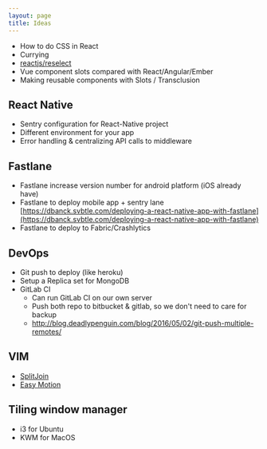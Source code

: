 ```yaml
---
layout: page
title: Ideas
---
```


* How to do CSS in React
* Currying
* [reactjs/reselect](https://github.com/reactjs/reselect)
* Vue component slots compared with React/Angular/Ember
* Making reusable components with Slots / Transclusion

## React Native
* Sentry configuration for React-Native project
* Different environment for your app
* Error handling & centralizing API calls to middleware


## Fastlane
* Fastlane increase version number for android platform (iOS already have)
* Fastlane to deploy mobile app + sentry lane
[https://dbanck.svbtle.com/deploying-a-react-native-app-with-fastlane](https://dbanck.svbtle.com/deploying-a-react-native-app-with-fastlane)
* Fastlane to deploy to Fabric/Crashlytics

## DevOps
* Git push to deploy (like heroku)
* Setup a Replica set for MongoDB
* GitLab CI 
  * Can run GitLab CI on our own server
  * Push both repo to bitbucket & gitlab, so we don't need to care for backup
  * http://blog.deadlypenguin.com/blog/2016/05/02/git-push-multiple-remotes/

## VIM
* [SplitJoin](https://github.com/AndrewRadev/splitjoin.vim)
* [Easy Motion](https://github.com/easymotion/vim-easymotion)

## Tiling window manager
* i3 for Ubuntu 
* KWM for MacOS

